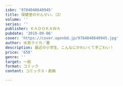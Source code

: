```yaml
---
isbn: '9784040640945'
title: 保健室のせんせい。（2）
volume: ''
series: ''
publisher: ＫＡＤＯＫＡＷＡ
pubdate: '2019-09-06'
cover: 'https://cover.openbd.jp/9784040640945.jpg'
author: 水島ライカ／著
description: 最近の小学生、こんなにかわいくて手ごわい！
price: '650'
genre: ''
target: 一般
format: コミック
content: コミックス・劇画

---
```

